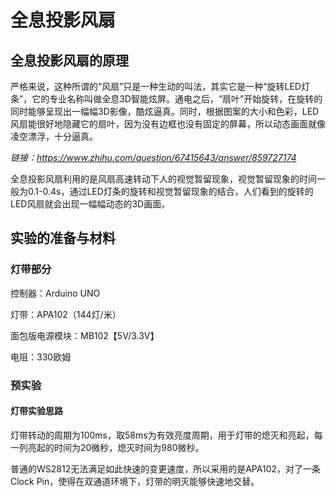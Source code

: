 #                                        全息投影风扇

## 全息投影风扇的原理

严格来说，这种所谓的“风扇”只是一种生动的叫法，其实它是一种“旋转LED灯条”，它的专业名称叫做全息3D智能炫屏。通电之后，“扇叶”开始旋转，在旋转的同时能够呈现出一幅幅3D影像，酷炫逼真。同时，根据图案的大小和色彩，LED风扇能很好地隐藏它的扇叶，因为没有边框也没有固定的屏幕，所以动态画面就像凌空漂浮，十分逼真。

*链接：https://www.zhihu.com/question/67415643/answer/859727174*



全息投影风扇利用的是风扇高速转动下人的视觉暂留现象，视觉暂留现象的时间一般为0.1-0.4s，通过LED灯条的旋转和视觉暂留现象的结合，人们看到的旋转的LED风扇就会出现一幅幅动态的3D画面。



## 实验的准备与材料

### 灯带部分

控制器：Arduino UNO

灯带：APA102（144灯/米）

面包版电源模块：MB102【5V/3.3V】

电阻：330欧姆

### 预实验

#### 灯带实验思路

灯带转动的周期为100ms，取58ms为有效亮度周期，用于灯带的熄灭和亮起，每一列亮起的时间为20微秒，熄灭时间为980微秒。

普通的WS2812无法满足如此快速的变更速度，所以采用的是APA102，对了一条Clock Pin，使得在双通道环境下，灯带的明灭能够快速地交替。





